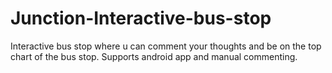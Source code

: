 # Junction-Interactive-bus-stop
Interactive bus stop where u can comment your thoughts and be on the top chart of the bus stop. Supports android app and manual commenting. 
